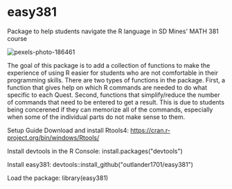 # easy381
Package to help students navigate the R language in SD Mines' MATH 381 course

![pexels-photo-186461](https://user-images.githubusercontent.com/92488443/138136649-f8f48412-04f7-4071-97c9-1c1d53e03db9.jpeg)

The goal of this package is to add a collection of functions to make the experience of using R easier for students who are not comfortable in their programming skills. There are two types of functions in the package. First, a function that gives help on which R commands are needed to do what specific to each Quest. Second, functions that simplify/reduce the number of commands that need to be entered to get a result. This is due to students being concerened if they can memorize all of the commands, especially when some of the individual parts do not make sense to them.

Setup Guide
Download and install Rtools4:
  https://cran.r-project.org/bin/windows/Rtools/
  
Install devtools in the R Console:
  install.packages("devtools")

Install easy381:
  devtools::install_github("outlander1701/easy381")

Load the package: library(easy381)
